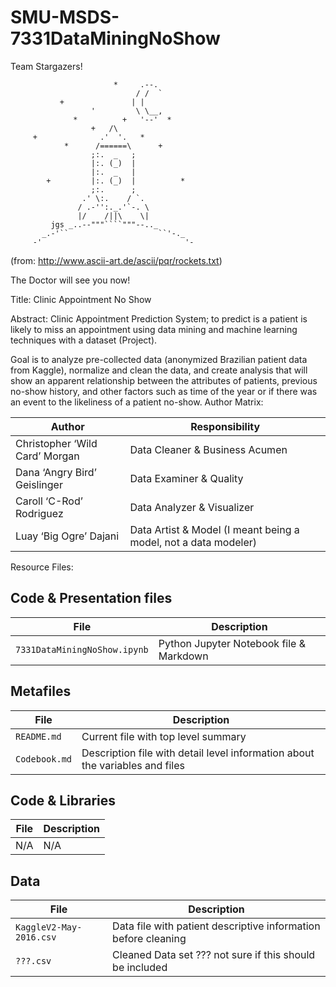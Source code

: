 # SMU-MSDS-7331DataMiningNoShow
Team Stargazers!

                           *     .--.
                                / /  `
               +               | |
                      '         \ \__,
                  *          +   '--'  *
                      +   /\
         +              .'  '.   *
                *      /======\      +
                      ;:.  _   ;
                      |:. (_)  |
                      |:.  _   |
            +         |:. (_)  |          *
                      ;:.      ;
                    .' \:.    / `.
                   / .-'':._.'`-. \
                   |/    /||\    \|
             jgs _..--"""````"""--.._
           _.-'``                    ``'-._
         -'                                '-
(from: http://www.ascii-art.de/ascii/pqr/rockets.txt)

The Doctor will see you now!

Title: Clinic Appointment No Show

Abstract: Clinic Appointment Prediction System; to predict is a patient is likely to miss an appointment using data mining and machine learning techniques with a dataset (Project).

Goal is to analyze pre-collected data (anonymized Brazilian patient data from Kaggle), normalize and clean the data, and create analysis that will show an apparent relationship between the attributes of patients, previous no-show history, and other factors such as time of the year or if there was an event to the likeliness of a patient no-show.
Author Matrix:

Author | Responsibility
---|---------
Christopher ‘Wild Card’ Morgan | Data Cleaner & Business Acumen
Dana ‘Angry Bird’ Geislinger | Data Examiner & Quality
Caroll ‘C-Rod’ Rodriguez | Data Analyzer & Visualizer
Luay ‘Big Ogre’ Dajani | Data Artist & Model (I meant being a model, not a data modeler)

Resource Files:

## Code & Presentation files
File | Description
---|---------
`7331DataMiningNoShow.ipynb` | Python Jupyter Notebook file & Markdown

## Metafiles
File | Description
---|---------
`README.md` | Current file with top level summary
`Codebook.md` | Description file with detail level information about the variables and files

## Code & Libraries

File | Description
---|---------
N/A | N/A

## Data

File | Description
---|---------
`KaggleV2-May-2016.csv` | Data file with patient descriptive information before cleaning
`???.csv` | Cleaned Data set ??? not sure if this should be included
